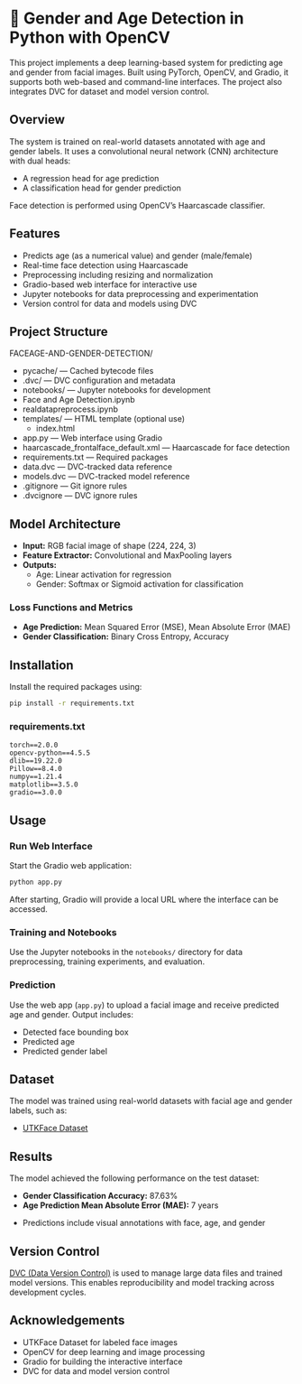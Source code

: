 

# 🌟 Gender and Age Detection in Python with OpenCV
This project implements a deep learning-based system for predicting age and gender from facial images. Built using PyTorch, OpenCV, and Gradio, it supports both web-based and command-line interfaces. The project also integrates DVC for dataset and model version control.

## Overview

The system is trained on real-world datasets annotated with age and gender labels. It uses a convolutional neural network (CNN) architecture with dual heads:

* A regression head for age prediction  
* A classification head for gender prediction

Face detection is performed using OpenCV’s Haarcascade classifier.

## Features

* Predicts age (as a numerical value) and gender (male/female)  
* Real-time face detection using Haarcascade  
* Preprocessing including resizing and normalization  
* Gradio-based web interface for interactive use  
* Jupyter notebooks for data preprocessing and experimentation  
* Version control for data and models using DVC  
## Project Structure


FACEAGE-AND-GENDER-DETECTION/
* pycache/ — Cached bytecode files
* .dvc/ — DVC configuration and metadata
* notebooks/ — Jupyter notebooks for development
* Face and Age Detection.ipynb
* realdatapreprocess.ipynb
* templates/ — HTML template (optional use)
  * index.html
* app.py — Web interface using Gradio
* haarcascade_frontalface_default.xml — Haarcascade for face detection
* requirements.txt — Required packages
* data.dvc — DVC-tracked data reference
* models.dvc — DVC-tracked model reference
* .gitignore — Git ignore rules
* .dvcignore — DVC ignore rules


## Model Architecture

- **Input:** RGB facial image of shape (224, 224, 3)
- **Feature Extractor:** Convolutional and MaxPooling layers
- **Outputs:**
  - Age: Linear activation for regression
  - Gender: Softmax or Sigmoid activation for classification

### Loss Functions and Metrics

- **Age Prediction:** Mean Squared Error (MSE), Mean Absolute Error (MAE)
- **Gender Classification:** Binary Cross Entropy, Accuracy

## Installation

Install the required packages using:

```bash
pip install -r requirements.txt
````

### requirements.txt

```
torch==2.0.0
opencv-python==4.5.5
dlib==19.22.0
Pillow==8.4.0
numpy==1.21.4
matplotlib==3.5.0
gradio==3.0.0
```

## Usage

### Run Web Interface

Start the Gradio web application:

```bash
python app.py
```

After starting, Gradio will provide a local URL where the interface can be accessed.

### Training and Notebooks

Use the Jupyter notebooks in the `notebooks/` directory for data preprocessing, training experiments, and evaluation.

### Prediction

Use the web app (`app.py`) to upload a facial image and receive predicted age and gender. Output includes:

* Detected face bounding box
* Predicted age
* Predicted gender label

## Dataset

The model was trained using real-world datasets with facial age and gender labels, such as:

* [UTKFace Dataset](https://susanqq.github.io/UTKFace/)

## Results

The model achieved the following performance on the test dataset:

- **Gender Classification Accuracy:** 87.63%
- **Age Prediction Mean Absolute Error (MAE):**  7 years
* Predictions include visual annotations with face, age, and gender

## Version Control

[DVC (Data Version Control)](https://dvc.org/) is used to manage large data files and trained model versions. This enables reproducibility and model tracking across development cycles.

## Acknowledgements

* UTKFace Dataset for labeled face images
* OpenCV for deep learning and image processing
* Gradio for building the interactive interface
* DVC for data and model version control

```


```
